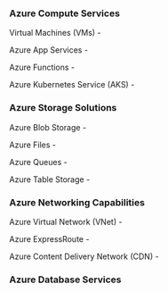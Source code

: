 
### Azure Compute Services

Virtual Machines (VMs) -

Azure App Services -

Azure Functions -

Azure Kubernetes Service (AKS) -


### Azure Storage Solutions

Azure Blob Storage -

Azure Files -

Azure Queues -

Azure Table Storage -

### Azure Networking Capabilities

Azure Virtual Network (VNet) -

Azure ExpressRoute -

Azure Content Delivery Network (CDN) -

### Azure Database Services

